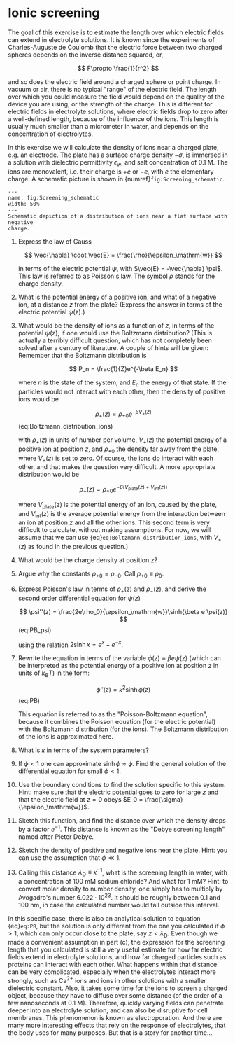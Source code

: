 # Ionic screening

The goal of this exercise is to estimate the length over which electric
fields can extend in electrolyte solutions. It is known since the
experiments of Charles-Auguste de Coulomb that the electric force
between two charged spheres depends on the inverse distance squared, or,

$$
    F\propto \frac{1}{r^2}
$$

and so does the electric field around a
charged sphere or point charge. In vacuum or air, there is no typical
"range" of the electric field. The length over which you could measure
the field would depend on the quality of the device you are using, or
the strength of the charge. This is different for electric fields in
electrolyte solutions, where electric fields drop to zero after a
well-defined length, because of the influence of the ions. This length
is usually much smaller than a micrometer in water, and depends on the
concentration of electrolytes.

In this exercise we will calculate the density of ions near a charged
plate, e.g. an electrode. The plate has a surface charge density
$-\sigma$, is immersed in a solution with dielectric permittivity
$\epsilon_\mathrm{w}$, and salt concentration of 0.1 M. The ions are
monovalent, i.e. their charge is $+e$ or $-e$, with $e$ the elementary
charge. A schematic picture is shown in {numref}`fig:Screening_schematic`.

```{figure} images/screening.svg
---
name: fig:Screening_schematic
width: 50%
---
Schematic depiction of a distribution of ions near a flat surface with negative
charge.
```

1.  Express the law of Gauss

    $$
        \vec{\nabla} \cdot \vec{E} = \frac{\rho}{\epsilon_\mathrm{w}}
    $$

    in terms of the electric potential $\psi$, with
    $\vec{E} = -\vec{\nabla} \psi$. This law is referred to as Poisson's
    law. The symbol $\rho$ stands for the charge density.

2.  What is the potential energy of a positive ion, and what of a
    negative ion, at a distance $z$ from the plate? (Express the answer
    in terms of the electric potential $\psi(z)$.)

3.  What would be the density of ions as a function of $z$, in terms of
    the potential $\psi(z)$, if one would use the Boltzmann
    distribution? (This is actually a terribly difficult question,
    which has not completely been solved after a century of literature.
    A couple of hints will be given: Remember that the Boltzmann
    distribution is

    $$
        P_n = \frac{1}{Z}e^{-\beta E_n}
    $$

    where $n$ is the
    state of the system, and $E_n$ the energy of that state. If the
    particles would not interact with each other, then the density of
    positive ions would be

    $$
        \rho_+(z) = \rho_{+0} e^{-\beta V_+(z)}
    $$ (eq:Boltzmann_distribution_ions)

    with $\rho_+(z)$
    in units of number per volume, $V_+(z)$ the potential energy of a
    positive ion at position $z$, and $\rho_{+0}$ the density far away
    from the plate, where $V_+(z)$ is set to zero. Of course, the ions
    do interact with each other, and that makes the question very
    difficult. A more appropriate distribution would be

    $$
        \rho_+(z) = \rho_{+0} e^{-\beta (V_\mathrm{plate}(z) + V_\mathrm{int}(z))}
    $$

    where $V_\mathrm{plate}(z)$ is the potential energy of an ion,
    caused by the plate, and $V_\mathrm{int}(z)$ is the average
    potential energy from the interaction between an ion at position $z$
    and all the other ions. This second term is very difficult to
    calculate, without making assumptions. For now, we will assume that
    we can use {eq}`eq:Boltzmann_distribution_ions`, with $V_+(z)$ as found
    in the previous question.)

4.  What would be the charge density at position $z$?

5.  Argue why the constants $\rho_{+0} = \rho_{-0}$. Call
    $\rho_{+0}\equiv\rho_0$.

6.  Express Poisson's law in terms of $\rho_+(z)$ and $\rho_-(z)$, and
    derive the second order differential equation for $\psi(z)$

    $$
        \psi''(z) = \frac{2e\rho_0}{\epsilon_\mathrm{w}}\sinh{\beta e \psi(z)}
    $$ (eq:PB_psi)

    using the relation $2\sinh{x}=e^x - e^{-x}$.

7.  Rewrite the equation in terms of the variable
    $\phi(z)\equiv\beta e \psi(z)$ (which can be interpreted as the
    potential energy of a positive ion at position $z$ in units of
    $k_\mathrm{B}T$) in the form:

    $$
        \phi''(z) = \kappa^2 \sinh{\phi(z)}
    $$ (eq:PB)

    This equation is
    referred to as the \"Poisson-Boltzmann equation\", because it
    combines the Poisson equation (for the electric potential) with the
    Boltzmann distribution (for the ions). The Boltzmann distribution of
    the ions is approximated here.

8.  What is $\kappa$ in terms of the system parameters?

9.  If $\phi < 1$ one can approximate $\sinh{\phi}\approx \phi$. Find
    the general solution of the differential equation for small
    $\phi<1$.

10. Use the boundary conditions to find the solution specific to this
    system. Hint: make sure that the electric potential goes to zero
    for large $z$ and that the electric field at $z=0$ obeys
    $E_0 = \frac{\sigma}{\epsilon_\mathrm{w}}$.

11. Sketch this function, and find the distance over which the density
    drops by a factor $e^{-1}$. This distance is known as the "Debye
    screening length" named after Pieter Debye.

12. Sketch the density of positive and negative ions near the plate.
    Hint: you can use the assumption that $\phi\ll1$.

13. Calling this distance $\lambda_\mathrm{D} \equiv \kappa^{-1}$, what
    is the screening length in water, with a concentration of 100 mM
    sodium chloride? And what for 1 mM? Hint: to convert molar density
    to number density, one simply has to multiply by Avogadro's number
    $6.022\cdot10^{23}$. It should be roughly between 0.1 and 100 nm, in
    case the calculated number would fall outside this interval.

In this specific case, there is also an analytical solution to equation
{eq}`eq:PB`, but the
solution is only different from the one you calculated if $\phi>1$,
which can only occur close to the plate, say $z < \lambda_\mathrm{D}$.
Even though we made a convenient assumption in part (c), the expression
for the screening length that you calculated is still a very useful
estimate for how far electric fields extend in electrolyte solutions,
and how far charged particles such as proteins can interact with each
other. What happens within that distance can be very complicated,
especially when the electrolytes interact more strongly, such as
Ca$^{2+}$ ions and ions in other solutions with a smaller dielectric
constant. Also, it takes some time for the ions to screen a charged
object, because they have to diffuse over some distance (of the order of
a few nanoseconds at 0.1 M). Therefore, quickly varying fields can
penetrate deeper into an electrolyte solution, and can also be
disruptive for cell membranes. This phenomenon is known as
electroporation. And there are many more interesting effects that rely
on the response of electrolytes, that the body uses for many purposes.
But that is a story for another time...
